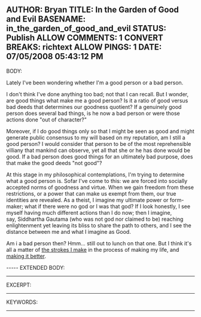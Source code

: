 AUTHOR: Bryan
TITLE: In the Garden of Good and Evil
BASENAME: in_the_garden_of_good_and_evil
STATUS: Publish
ALLOW COMMENTS: 1
CONVERT BREAKS: richtext
ALLOW PINGS: 1
DATE: 07/05/2008 05:43:12 PM
-----
BODY:
<p>Lately I've been wondering whether I'm a good person or a bad person.</p>
<p>I don't think I've done anything too bad; not that I can recall. But I wonder, are good things what make me a good person? Is it&nbsp;a ratio of good versus bad deeds that determines our goodness quotient? If a genuinely good person does several bad things, is he now a bad person or were those actions done "out of character?"</p>
<p>Moreover, if I do good things only so that I might be seen as good and might generate public consensus to my will based on my reputation, am I still a good person? I would consider that person to be of the most reprehensible villiany that mankind can observe, yet all that she or he has done would be good. If a bad person does good things for an ultimately bad purpose, does that make the good deeds "not good"?</p>
<p>At this stage in my philosophical contemplations, I'm trying to determine what a good person is. Sofar I've come to this: we are forced into socially accepted norms of goodness and virtue. When we gain freedom from these restrictions, or a power that can make us exempt from them, our true identities are revealed. As a theist, I imagine my ultimate power or form-maker; what if there were no god or I was that god? If I look honestly, I see myself having much different actions than I do now; then I imagine, say,&nbsp;Siddhartha Gautama (who was not god nor claimed to be)&nbsp;reaching enlightenment yet leaving its bliss to share the path to others, and I see the distance between me and what I imagine as Good.</p>
<p>Am i a bad person then? Hmm... still out to lunch on that one. But I think it's all a matter of <a href="http://archives.leftsider.com/2008/02/the-stroke.htm">the strokes I make</a> in the process of making my life, and <a href="http://www.43things.com/entries/view/2930645">making it better</a>.</p>
-----
EXTENDED BODY:

-----
EXCERPT:

-----
KEYWORDS:

-----


